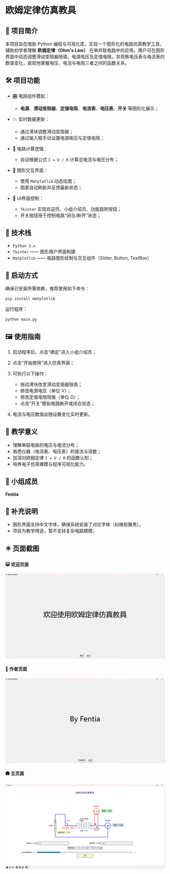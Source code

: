 # 欧姆定律仿真教具

## 📘 项目简介

本项目旨在借助 Python 编程与可视化库，实现一个图形化的电路仿真教学工具，辅助初学者理解 **欧姆定律（Ohm's Law）** 在串并联电路中的应用。用户可在图形界面中动态调整滑动变阻器阻值、电源电压及定值电阻，并观察电压表与电流表的数值变化，直观地掌握电压、电流与电阻三者之间的函数关系。

## 🛠️ 项目功能

* 🎛 电路组件模拟：

  * **电源**、**滑动变阻器**、**定值电阻**、**电流表**、**电压表**、**开关** 等图形化展示；
* 📉 实时数据更新：

  * 通过滑块调整滑动变阻器；
  * 通过输入框手动设置电源电压与定值电阻；
* 🧮 电路计算逻辑：

  * 自动根据公式 `I = U / R` 计算总电流与电压分布；
* 🎨 图形交互界面：

  * 使用 `Matplotlib` 动态绘图；
  * 图表自动刷新并反馈最新状态；
* 🔘 UI界面控制：

  * `Tkinter` 实现欢迎页、小组介绍页、功能跳转按钮；
  * 开关按钮用于控制电路“闭合/断开”状态；

## 🧱 技术栈

* `Python 3.x`
* `Tkinter` —— 图形用户界面构建
* `Matplotlib` —— 电路图形绘制与交互组件（Slider, Button, TextBox）

## 🚀 启动方式

确保已安装所需依赖，推荐使用如下命令：

```bash
pip install matplotlib
```

运行程序：

```bash
python main.py
```

## 🖼️ 使用指南

1. 启动程序后，点击“确定”进入小组介绍页；
2. 点击“开始使用”进入仿真界面；
3. 可执行以下操作：

   * 拖动滑块改变滑动变阻器阻值；
   * 修改电源电压（单位 V）；
   * 修改定值电阻阻值（单位 Ω）；
   * 点击“开关”模拟电路断开或闭合状态；
4. 电流与电压数值会随设置变化实时更新。

## 📐 教学意义

* 理解串联电路的电压与电流分布；
* 熟悉仪器（电流表、电压表）的接法与读数；
* 加深对欧姆定律 `I = U / R` 的函数认知；
* 培养电子仿真建模与程序可视化能力。

## 👥 小组成员

**Fentia**

## 📝 补充说明

* 图形界面支持中文字体，确保系统安装了对应字体（如微软雅黑）。
* 项目为教学用途，暂不支持复杂电路建模。

## ✴️ 页面截图
#### 😺 欢迎页面
![image](imgs\welcome.png)
#### 👨 作者页面
![image](imgs\author.png)
#### 🛖 主页面
![image](imgs\main.png)
